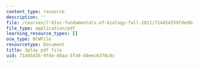 ```yaml
---
content_type: resource
description: ''
file: /courses/7-01sc-fundamentals-of-biology-fall-2011/714454359fded8aa3fa9d4eec6378c8c_1eGsdK1fPLM.pdf
file_type: application/pdf
learning_resource_types: []
ocw_type: OCWFile
resourcetype: Document
title: 3play pdf file
uid: 71445435-9fde-d8aa-3fa9-d4eec6378c8c
---
```

